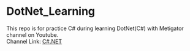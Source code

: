 # DotNet_Learning
This repo is for practice C# during learning DotNet(C#) with Metigator channel on Youtube.
<br>
Channel Link: [C#.NET](https://www.youtube.com/playlist?list=PL4n1Qos4Tb6SWPbJNpiznp-Ok4A8J_23l)
